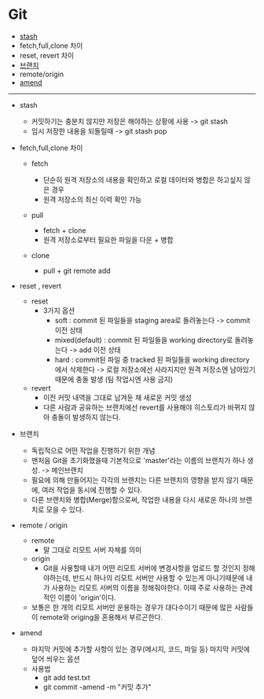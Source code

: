 # Git

- [stash](#stash)
- fetch,full,clone 차이
- reset, revert 차이 
- [브랜치](#브랜치)
- remote/origin
- [amend](#amend)

---

- stash
  -  커밋하기는 충분치 않지만 저장은 해야하는 상황에 사용 -> git stash 
  -  임시 저장한 내용을 되돌릴때 -> git stash pop

- fetch,full,clone 차이 
  - fetch 
    - 단순히 원격 저장소의 내용을 확인하고 로컬 데이터와 병합은 하고싶지 않은 경우 
    - 원격 저장소의 최신 이력 확인 가능 
  
  - pull
    - fetch + clone 
    - 원격 저장소로부터 필요한 파일을 다운 + 병합 

  - clone 
    - pull + git remote add 

- reset , revert
  - reset 
    - 3가지 옵션 
      - soft : commit 된 파일들을 staging area로 돌려놓는다 -> commit 이전 상태 
      - mixed(default) : commit 된 파일들을 working directory로 돌려놓는다 -> add 이전 상태 
      - hard : commit된 파일 중 tracked 된 파일들을 working directory에서 삭제한다 -> 로컬 저장소에선 사라지지만 원격 저장소엔 남아있기때문에 충돌 발생 (팀 작업시엔 사용 금지)
  - revert
    - 이전 커밋 내역을 그대로 남겨둔 채 새로운 커밋 생성 
    - 다른 사람과 공유하는 브랜치에선 revert를 사용해야 히스토리가 바뀌지 않아 충돌이 발생하지 않는다.

- 브랜치 
  - 독립적으로 어떤 작업을 진행하기 위한 개념 
  - 맨처음 Git을 초기화했을때 기본적으로 'master'라는 이름의 브랜치가 하나 생성. -> 메인브랜치 
  - 필요에 의해 만들어지는 각각의 브랜치는 다른 브랜치의 영향을 받지 않기 때문에, 여러 작업을 동시에 진행할 수 있다. 
  - 다른 브랜치와 병합(Merge)함으로써, 작업한 내용을 다시 새로운 하나의 브랜치로 모을 수 있다.


- remote / origin
  - remote 
    - 말 그대로 리모트 서버 자체를 의미 
  - origin
    - Git을 사용할때 내가 어떤 리모트 서버에 변경사항을 업로드 할 것인지 정해야하는데, 반드시 하나의 리모트 서버만 사용할 수 있는게 아니기때문에 내가 사용하는 리모트 서버의 이름을 정해줘야한다. 이때 주로 사용하는 관례적인 이름이 'origin'이다.
  - 보통은 한 개의 리모트 서버만 운용하는 경우가 대다수이기 때문에 많은 사람들이 remote와 origing을 혼용해서 부르곤한다.


- amend 
  - 마지막 커밋에 추가할 사항이 있는 경우(메시지, 코드, 파일 등) 마지막 커밋에 덮어 씌우는 옵션 
  - 사용법 
    - git add test.txt
    - git commit -amend -m "커밋 추가" 
    
